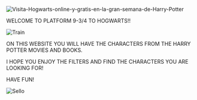 
![Visita-Hogwarts-online-y-gratis-en-la-gran-semana-de-Harry-Potter](https://github.com/Adalab/modulo-3-evaluacion-final-MARTABLANCOORTE/assets/147755354/fc207b84-5caa-475f-bc5e-ebd08c7816b5)


WELCOME TO PLATFORM 9-3/4 TO HOGWARTS!!

![Train](https://github.com/Adalab/modulo-3-evaluacion-final-MARTABLANCOORTE/assets/147755354/a685b301-8afb-4283-a89a-9cf318ce4292)

ON THIS WEBSITE YOU WILL HAVE THE CHARACTERS FROM THE HARRY POTTER MOVIES AND BOOKS.

I HOPE YOU ENJOY THE FILTERS AND FIND THE CHARACTERS YOU ARE LOOKING FOR!

HAVE FUN!

![Sello](https://github.com/Adalab/modulo-3-evaluacion-final-MARTABLANCOORTE/assets/147755354/f7264cbc-ef37-4cf8-9522-4d4f7a32402d)
